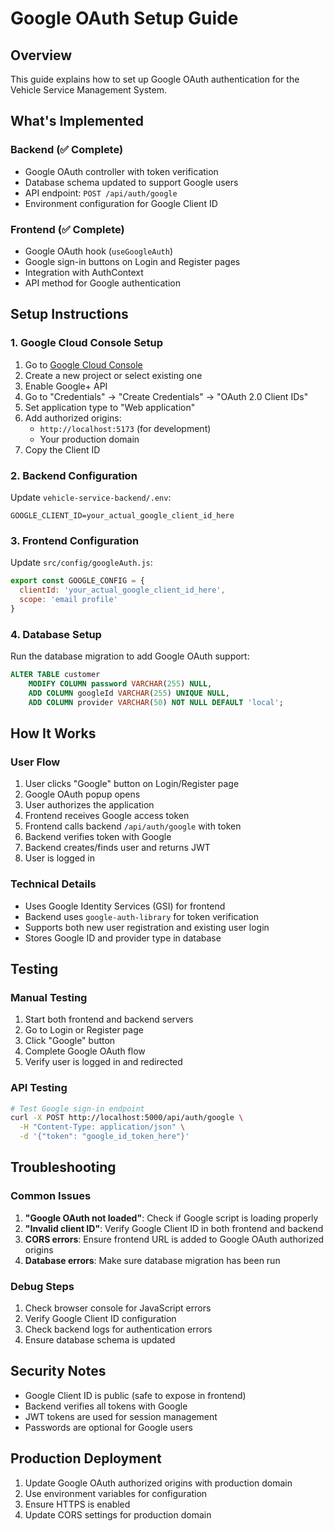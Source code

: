 # Google OAuth Setup Guide

## Overview
This guide explains how to set up Google OAuth authentication for the Vehicle Service Management System.

## What's Implemented

### Backend (✅ Complete)
- Google OAuth controller with token verification
- Database schema updated to support Google users
- API endpoint: `POST /api/auth/google`
- Environment configuration for Google Client ID

### Frontend (✅ Complete)
- Google OAuth hook (`useGoogleAuth`)
- Google sign-in buttons on Login and Register pages
- Integration with AuthContext
- API method for Google authentication

## Setup Instructions

### 1. Google Cloud Console Setup
1. Go to [Google Cloud Console](https://console.cloud.google.com/)
2. Create a new project or select existing one
3. Enable Google+ API
4. Go to "Credentials" → "Create Credentials" → "OAuth 2.0 Client IDs"
5. Set application type to "Web application"
6. Add authorized origins:
   - `http://localhost:5173` (for development)
   - Your production domain
7. Copy the Client ID

### 2. Backend Configuration
Update `vehicle-service-backend/.env`:
```env
GOOGLE_CLIENT_ID=your_actual_google_client_id_here
```

### 3. Frontend Configuration
Update `src/config/googleAuth.js`:
```javascript
export const GOOGLE_CONFIG = {
  clientId: 'your_actual_google_client_id_here',
  scope: 'email profile'
}
```

### 4. Database Setup
Run the database migration to add Google OAuth support:
```sql
ALTER TABLE customer
    MODIFY COLUMN password VARCHAR(255) NULL,
    ADD COLUMN googleId VARCHAR(255) UNIQUE NULL,
    ADD COLUMN provider VARCHAR(50) NOT NULL DEFAULT 'local';
```

## How It Works

### User Flow
1. User clicks "Google" button on Login/Register page
2. Google OAuth popup opens
3. User authorizes the application
4. Frontend receives Google access token
5. Frontend calls backend `/api/auth/google` with token
6. Backend verifies token with Google
7. Backend creates/finds user and returns JWT
8. User is logged in

### Technical Details
- Uses Google Identity Services (GSI) for frontend
- Backend uses `google-auth-library` for token verification
- Supports both new user registration and existing user login
- Stores Google ID and provider type in database

## Testing

### Manual Testing
1. Start both frontend and backend servers
2. Go to Login or Register page
3. Click "Google" button
4. Complete Google OAuth flow
5. Verify user is logged in and redirected

### API Testing
```bash
# Test Google sign-in endpoint
curl -X POST http://localhost:5000/api/auth/google \
  -H "Content-Type: application/json" \
  -d '{"token": "google_id_token_here"}'
```

## Troubleshooting

### Common Issues
1. **"Google OAuth not loaded"**: Check if Google script is loading properly
2. **"Invalid client ID"**: Verify Google Client ID in both frontend and backend
3. **CORS errors**: Ensure frontend URL is added to Google OAuth authorized origins
4. **Database errors**: Make sure database migration has been run

### Debug Steps
1. Check browser console for JavaScript errors
2. Verify Google Client ID configuration
3. Check backend logs for authentication errors
4. Ensure database schema is updated

## Security Notes
- Google Client ID is public (safe to expose in frontend)
- Backend verifies all tokens with Google
- JWT tokens are used for session management
- Passwords are optional for Google users

## Production Deployment
1. Update Google OAuth authorized origins with production domain
2. Use environment variables for configuration
3. Ensure HTTPS is enabled
4. Update CORS settings for production domain
